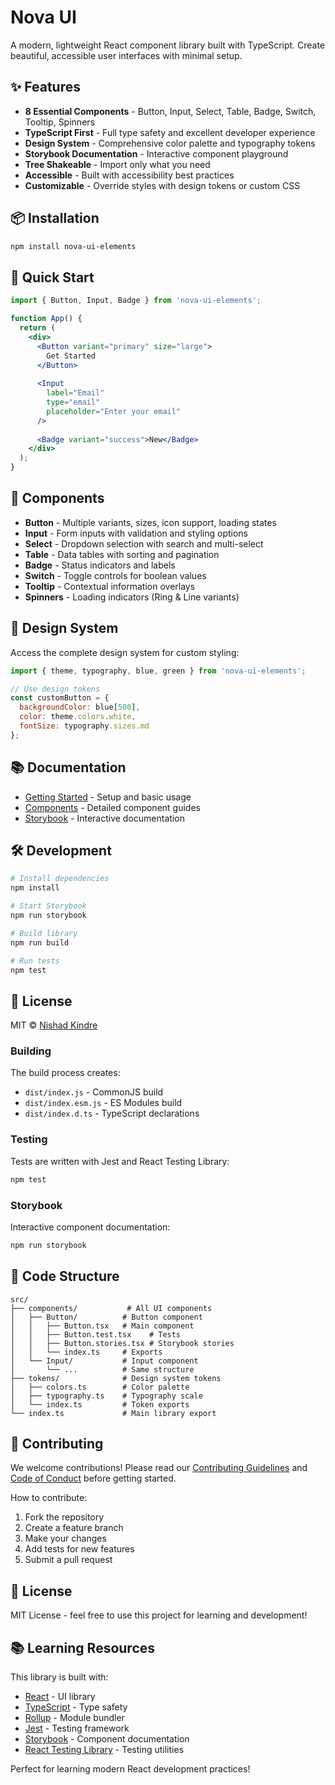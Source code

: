 # Nova UI

A modern, lightweight React component library built with TypeScript. Create beautiful, accessible user interfaces with minimal setup.

## ✨ Features

- **8 Essential Components** - Button, Input, Select, Table, Badge, Switch, Tooltip, Spinners
- **TypeScript First** - Full type safety and excellent developer experience
- **Design System** - Comprehensive color palette and typography tokens
- **Storybook Documentation** - Interactive component playground
- **Tree Shakeable** - Import only what you need
- **Accessible** - Built with accessibility best practices
- **Customizable** - Override styles with design tokens or custom CSS

## 📦 Installation

```bash
npm install nova-ui-elements
```

## 🚀 Quick Start

```jsx
import { Button, Input, Badge } from 'nova-ui-elements';

function App() {
  return (
    <div>
      <Button variant="primary" size="large">
        Get Started
      </Button>
      
      <Input 
        label="Email" 
        type="email" 
        placeholder="Enter your email" 
      />
      
      <Badge variant="success">New</Badge>
    </div>
  );
}
```

## 🧩 Components

- **Button** - Multiple variants, sizes, icon support, loading states
- **Input** - Form inputs with validation and styling options  
- **Select** - Dropdown selection with search and multi-select
- **Table** - Data tables with sorting and pagination
- **Badge** - Status indicators and labels
- **Switch** - Toggle controls for boolean values
- **Tooltip** - Contextual information overlays
- **Spinners** - Loading indicators (Ring & Line variants)

## 🎨 Design System

Access the complete design system for custom styling:

```jsx
import { theme, typography, blue, green } from 'nova-ui-elements';

// Use design tokens
const customButton = {
  backgroundColor: blue[500],
  color: theme.colors.white,
  fontSize: typography.sizes.md
};
```

## 📚 Documentation

- [Getting Started](./docs/getting-started.md) - Setup and basic usage
- [Components](./docs/) - Detailed component guides
- [Storybook](./storybook-static/index.html) - Interactive documentation

## 🛠️ Development

```bash
# Install dependencies
npm install

# Start Storybook
npm run storybook

# Build library
npm run build

# Run tests
npm test
```

## 📄 License

MIT © [Nishad Kindre](https://github.com/nishadkindre)

### Building

The build process creates:

- `dist/index.js` - CommonJS build
- `dist/index.esm.js` - ES Modules build
- `dist/index.d.ts` - TypeScript declarations

### Testing

Tests are written with Jest and React Testing Library:

```bash
npm test
```

### Storybook

Interactive component documentation:

```bash
npm run storybook
```

## 📝 Code Structure

```
src/
├── components/           # All UI components
│   ├── Button/          # Button component
│   │   ├── Button.tsx   # Main component
│   │   ├── Button.test.tsx    # Tests
│   │   ├── Button.stories.tsx # Storybook stories
│   │   └── index.ts     # Exports
│   └── Input/           # Input component
│       └── ...          # Same structure
├── tokens/              # Design system tokens
│   ├── colors.ts        # Color palette
│   ├── typography.ts    # Typography scale
│   └── index.ts         # Token exports
└── index.ts             # Main library export
```

## 🤝 Contributing


We welcome contributions! Please read our [Contributing Guidelines](./CONTRIBUTING.md) and [Code of Conduct](./CODE_OF_CONDUCT.md) before getting started.

How to contribute:
1. Fork the repository
2. Create a feature branch
3. Make your changes
4. Add tests for new features
5. Submit a pull request

## 📄 License

MIT License - feel free to use this project for learning and development!

## 📚 Learning Resources

This library is built with:

- [React](https://reactjs.org/) - UI library
- [TypeScript](https://www.typescriptlang.org/) - Type safety
- [Rollup](https://rollupjs.org/) - Module bundler
- [Jest](https://jestjs.io/) - Testing framework
- [Storybook](https://storybook.js.org/) - Component documentation
- [React Testing Library](https://testing-library.com/docs/react-testing-library/intro/) - Testing utilities

Perfect for learning modern React development practices!
